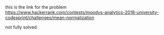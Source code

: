 this is the link for the problem 
https://www.hackerrank.com/contests/moodys-analytics-2018-university-codesprint/challenges/mean-normalization

not fully solved